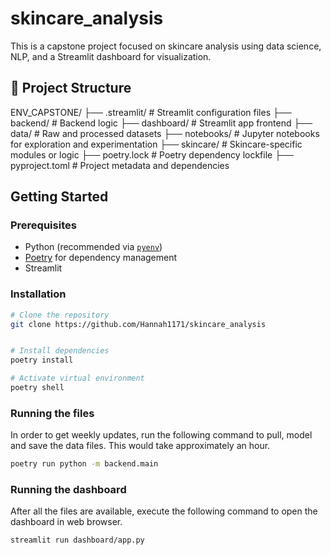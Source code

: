 # skincare_analysis


This is a capstone project focused on skincare analysis using data science, NLP, and a Streamlit dashboard for visualization.

## 📁 Project Structure

ENV_CAPSTONE/
├── .streamlit/ # Streamlit configuration files
├── backend/ # Backend logic
├── dashboard/ # Streamlit app frontend
├── data/ # Raw and processed datasets
├── notebooks/ # Jupyter notebooks for exploration and experimentation
├── skincare/ # Skincare-specific modules or logic
├── poetry.lock # Poetry dependency lockfile
├── pyproject.toml # Project metadata and dependencies



## Getting Started

### Prerequisites

- Python (recommended via [`pyenv`](https://github.com/pyenv/pyenv))
- [Poetry](https://python-poetry.org/) for dependency management
- Streamlit

### Installation

```bash
# Clone the repository
git clone https://github.com/Hannah1171/skincare_analysis


# Install dependencies
poetry install

# Activate virtual environment
poetry shell
```

### Running the files
In order to get weekly updates, run the following command to pull, model and save the data files. This would take approximately an hour.
```bash
poetry run python -m backend.main
```

### Running the dashboard
After all the files are available, execute the following command to open the dashboard in web browser.
```bash
streamlit run dashboard/app.py
```
